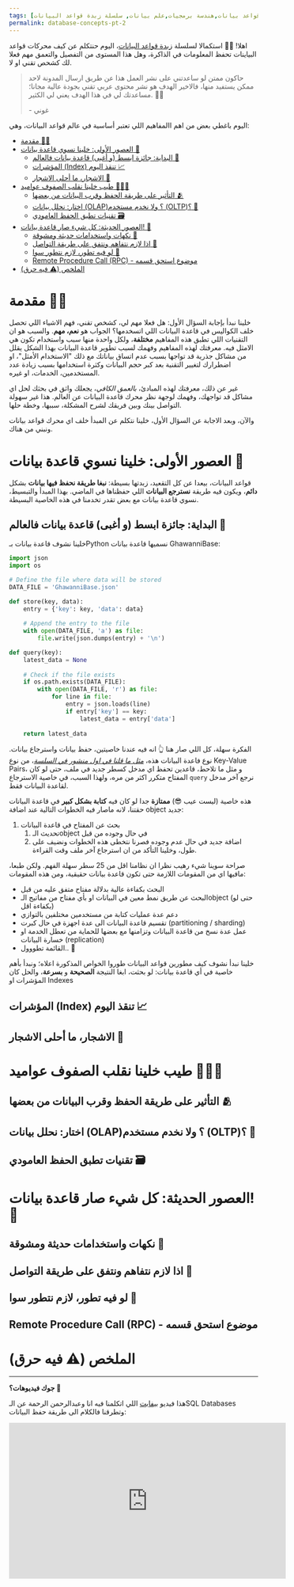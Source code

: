 ```yaml
---
tags: [قواعد بيانات,هندسة برمجيات,علم بيانات, سلسلة زبدة قواعد البيانات]
permalink: database-concepts-pt-2
---
```


اهلا! 👋🏻
استكمالا لسلسلة [زبدة قواعد البيانات](https://ghawanni.com/tags/#%D8%B3%D9%84%D8%B3%D9%84%D8%A9-%D8%B2%D8%A8%D8%AF%D8%A9-%D9%82%D9%88%D8%A7%D8%B9%D8%AF-%D8%A7%D9%84%D8%A8%D9%8A%D8%A7%D9%86%D8%A7%D8%AA)، اليوم حنتكلم عن كيف محركات قواعد البياينات تحفظ المعلومات في الذاكرة، وهل هذا المستوى من التفصيل والتعمق مهم فعلا لك كشحص تقني او لا.


> حاكون ممتن لو ساعدتني على نشر العمل هذا عن طريق ارسال المدونة لاحد ممكن يستفيد منها، فالاخير الهدف هو نشر محتوى عربي تقني بجودة عالية مجانا؛ مساعدتك لي في هذا الهدف يعني لي الكثير. 🐳🍉
> 
> \- غوني

 اليوم باغطي بعض من اهم االمفاهيم اللي تعتبر أساسية في عالم قواعد البيانات، وهي:
- [مقدمة 🙇‍♂️](#مقدمة-️)
- [العصور الأولى: خلينا نسوي قاعدة بيانات 🦍](#العصور-الأولى-خلينا-نسوي-قاعدة-بيانات-)
  - [البداية: جائزة ابسط (و أغبى) قاعدة بيانات فالعالم 🥇](#البداية-جائزة-ابسط-و-أغبى-قاعدة-بيانات-فالعالم-)
  - [المؤشرات (Index) تنقذ اليوم 📈](#المؤشرات-index-تنقذ-اليوم-)
  - [الاشجار، ما أحلى الاشجار 🌲](#الاشجار-ما-أحلى-الاشجار-)
- [طيب خلينا نقلب الصفوف عواميد 🤸🏻‍♂️](#طيب-خلينا-نقلب-الصفوف-عواميد-️)
  - [التأثير على طريقة الحفظ وقرب البيانات من بعضها 🫂](#التأثير-على-طريقة-الحفظ-وقرب-البيانات-من-بعضها-)
  - [اختار: نحلل بيانات (OLAP)؟ ولا نخدم مستخدم (OLTP)؟ 🔎](#اختار-نحلل-بيانات-olap-ولا-نخدم-مستخدم-oltp-)
  - [تقنيات تطبق الحفظ العامودي 🗃️](#تقنيات-تطبق-الحفظ-العامودي-️)
- [العصور الحديثة: كل شيء صار قاعدة بيانات! 🕺](#العصور-الحديثة-كل-شيء-صار-قاعدة-بيانات-)
  - [نكهات واستخدامات حديثة ومشوقة 🍹](#نكهات-واستخدامات-حديثة-ومشوقة-)
  - [اذا لازم نتفاهم ونتفق على طريقة التواصل 🤝](#اذا-لازم-نتفاهم-ونتفق-على-طريقة-التواصل-)
  - [لو فيه تطور، لازم نتطور سوا 🐥](#لو-فيه-تطور-لازم-نتطور-سوا-)
  - [Remote Procedure Call (RPC) - موضوع استحق قسمه](#remote-procedure-call-rpc---موضوع-استحق-قسمه)
- [الملخص (⚠️ فيه حرق)](#الملخص-️-فيه-حرق)

# مقدمة 🙇‍♂️
خلينا نبدأ بإجابة السؤال الأول: هل فعلا مهم لي، كشخص تقني، فهم الاشياء اللي تحصل خلف الكواليس في قاعدة البيانات اللي اتسخدمها؟ الجواب هو **نعم، مهم**. والسبب هو ان التقنيات اللي تطبق هذه المفاهيم **مختلفة**، ولكل واحدة منها سبب واستخدام تكون هي الامثل فيه. معرفتك لهذه المفاهيم وفهمك لسبب تطوير قاعدة البيانات بهذا الشكل يقلل من مشاكل جذرية قد تواجها بسبب عدم اتساق بياناتك مع ذلك "الاستخدام الأمثل"، او اضطرارك لتغيير التقنية بعد كبر حجم البيانات وكثرة استخدامها بسبب زيادة عدد المستخدمين، الخدمات، او غيره.

غير عن ذلك، معرفتك لهذه المبادئ، *بالعمق الكافي*، يجعلك واثق في بحثك لحل اي مشاكل قد تواجهك، وفهمك لوجهة نظر محرك قاعدة البيانات عن العالم. هذا غير سهولة التواصل بينك وبين فريقك لشرح المشكلة، سببها، وخطة حلها. 

والآن، وبعد الاجابة عن السؤال الأول، خلينا نتكلم عن المبدأ خلف اي محرك قواعد بيانات ونبني من هناك.

# العصور الأولى: خلينا نسوي قاعدة بيانات 🦍 
قواعد البيانات، بيعدا عن كل التقعيد، زبدتها بسيطة: **نبغا طريقة نحفظ فيها بيانات** بشكل **دائم**، ويكون فيه طريقة **نسترجع البيانات** اللي حفظناها في الماضي.
بهذا المبدأ والتبسيط، نسوي قاعدة بيانات مع بعض تقدر تخدمنا في هذه الخاصية البسيطة.


## البداية: جائزة ابسط (و أغبى) قاعدة بيانات فالعالم 🥇
خلينا نشوف قاعدة بيانات بـPython نسميها قاعدة بيانات GhawanniBase:
```python
import json
import os

# Define the file where data will be stored
DATA_FILE = 'GhawanniBase.json'

def store(key, data):
    entry = {'key': key, 'data': data}
    
    # Append the entry to the file
    with open(DATA_FILE, 'a') as file:
        file.write(json.dumps(entry) + '\n')

def query(key):
    latest_data = None
    
    # Check if the file exists
    if os.path.exists(DATA_FILE):
        with open(DATA_FILE, 'r') as file:
            for line in file:
                entry = json.loads(line)
                if entry['key'] == key:
                    latest_data = entry['data']
    
    return latest_data
```
الفكرة سهلة، كل اللي صار هنا 👆 انه فيه عندنا خاصيتين، حفظ بيانات واسترجاع بيانات. 
نوع فاعدة البيانات هذه، [*مثل ما قلنا في اول منشور في السلسة*](https://ghawanni.com/database-concepts-pt-1)، من نوع Key-Value Pairs، و مثل ما تلاحط، قاعدين تحفظ اي مدخل كسطر جديد في ملف، حتى لو كان المفتاح متكرر اكثر من مره، ولهذا السبب، في خاصية الاسترجاع `query` نرجع آخر مدخل لقاعدة البيانات فقط.

هذه خاصية (ليست عيب 😎) **ممتازة** جدا لو كان فيه **كتابة بشكل كبير** في قاعدة البيانات حقتنا، لانه ماصار فيه الخطوات التالية عند اضافة object جديد:
1. بحث عن المفتاح في قاعدة البيانات
   1. تحديث الـobject في حال وجوده من قبل
   2. اضافة جديد في حال عدم وجوده
فصرنا نتخطى هذه الخطوات ونضيف على طول، وخلينا التأكد من ان استرجاع آخر ملف وقت القراءة.

صراحة سوينا شيء رهيب نظرا ان نظامنا اقل من 25 سطر سهلة الفهم. ولكن طبعا، مافيها اي من المقومات اللازمة حتى تكون قاعدة بيانات حقيقية، ومن هذه المقومات:
* البحث بكفاءة عالية بدلالة مفتاح متفق عليه من قبل
* البحث عن طريق نمط معين في البيانات او بأي مفتاح من مفاتيح الـobject (حتى لو بكفاءة اقل)
* دعم عدة عمليات كتابة من مستخدمين مختلفين بالتوازي
* تقسيم قاعدة البيانات الى عدة اجهزة في حال كبرت (partitioning / sharding)
* عمل عدة نسخ من قاعدة البيانات وتزامنها مع بعضها للحماية من تعطل الخدمة او خسارة البيانات (replication)
* القائمة تطووول.. 📜

خلينا نبدأ نشوف كيف مطورين قواعد البيانات طوروا الخواص المذكورة اعلاه؛ ونبدأ بأهم خاصية في أي قاعدة بيانات: لو بحثت، ابغا النتيجة **الصحيحة** و **بسرعة**، والحل كان المؤشرات او Indexes

## المؤشرات (Index) تنقذ اليوم 📈


## الاشجار، ما أحلى الاشجار 🌲

# طيب خلينا نقلب الصفوف عواميد 🤸🏻‍♂️

## التأثير على طريقة الحفظ وقرب البيانات من بعضها 🫂

## اختار: نحلل بيانات (OLAP)؟ ولا نخدم مستخدم (OLTP)؟ 🔎

## تقنيات تطبق الحفظ العامودي 🗃️

# العصور الحديثة: كل شيء صار قاعدة بيانات! 🕺

## نكهات واستخدامات حديثة ومشوقة 🍹

## اذا لازم نتفاهم ونتفق على طريقة التواصل 🤝

## لو فيه تطور، لازم نتطور سوا 🐥

## Remote Procedure Call (RPC) - موضوع استحق قسمه

# الملخص (⚠️ فيه حرق)



---
**جوك فيديوهات؟ 📼**

هذا فيديو [بيفابت](https://www.youtube.com/@befabit) اللي اتكلمنا فيه انا وعبدالرحمن الرحمة عن الـSQL Databases وتطرقنا فالكلام الى طريقة حفظ البيانات:
<iframe width="560" height="315" src="https://www.youtube.com/embed/TONcOtDI8cw?si=qfBDlX0h_4Vh1msC" title="YouTube video player" frameborder="0" allow="accelerometer; autoplay; clipboard-write; encrypted-media; gyroscope; picture-in-picture; web-share" referrerpolicy="strict-origin-when-cross-origin" allowfullscreen></iframe>